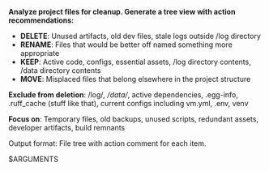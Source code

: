 **Analyze project files for cleanup. Generate a tree view with action recommendations:**

* **DELETE**: Unused artifacts, old dev files, stale logs outside /log directory
* **RENAME**: Files that would be better off named something more appropriate
* **KEEP**: Active code, configs, essential assets, /log directory contents, /data directory contents
* **MOVE**: Misplaced files that belong elsewhere in the project structure

**Exclude from deletion**: /log/*, /data/*, active dependencies, .egg-info, .ruff_cache (stuff like that), current configs including vm.yml, .env, venv

**Focus on**: Temporary files, old backups, unused scripts, redundant assets, developer artifacts, build remnants

Output format: File tree with action comment for each item.

$ARGUMENTS